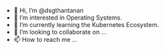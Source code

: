 - 👋 Hi, I’m @dsgthantanan
- 👀 I’m interested in Operating Systems.
- 🌱 I’m currently learning the Kubernetes Ecosystem.
- 💞️ I’m looking to collaborate on ...
- 📫 How to reach me ...

<!---
dsgthantanan/dsgthantanan is a ✨ special ✨ repository because its `README.md` (this file) appears on your GitHub profile.
You can click the Preview link to take a look at your changes.
--->
